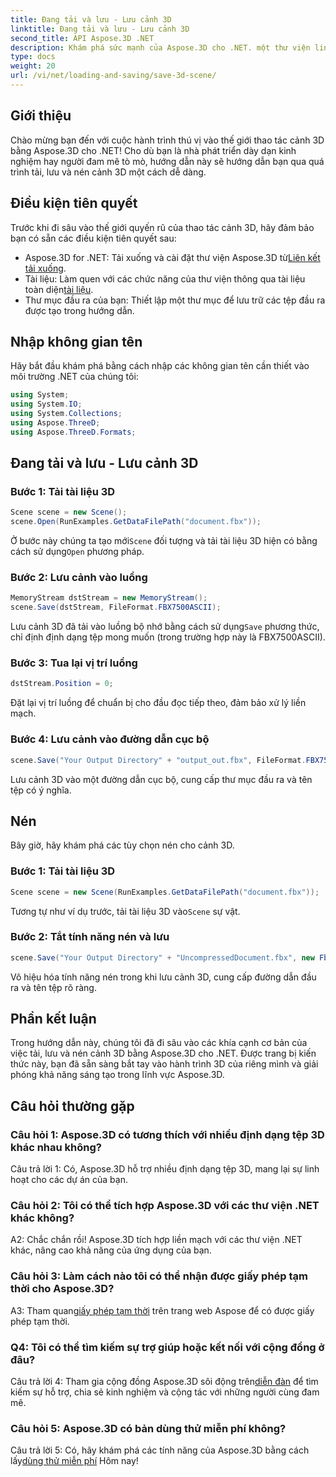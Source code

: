 ```yaml
---
title: Đang tải và lưu - Lưu cảnh 3D
linktitle: Đang tải và lưu - Lưu cảnh 3D
second_title: API Aspose.3D .NET
description: Khám phá sức mạnh của Aspose.3D cho .NET. một thư viện linh hoạt để thao tác cảnh 3D liền mạch. Tải, lưu và nén dễ dàng.
type: docs
weight: 20
url: /vi/net/loading-and-saving/save-3d-scene/
---
```

## Giới thiệu

Chào mừng bạn đến với cuộc hành trình thú vị vào thế giới thao tác cảnh 3D bằng Aspose.3D cho .NET! Cho dù bạn là nhà phát triển dày dạn kinh nghiệm hay người đam mê tò mò, hướng dẫn này sẽ hướng dẫn bạn qua quá trình tải, lưu và nén cảnh 3D một cách dễ dàng.

## Điều kiện tiên quyết

Trước khi đi sâu vào thế giới quyến rũ của thao tác cảnh 3D, hãy đảm bảo bạn có sẵn các điều kiện tiên quyết sau:

-  Aspose.3D for .NET: Tải xuống và cài đặt thư viện Aspose.3D từ[Liên kết tải xuống](https://releases.aspose.com/3d/net/).
-  Tài liệu: Làm quen với các chức năng của thư viện thông qua tài liệu toàn diện[tài liệu](https://reference.aspose.com/3d/net/).
- Thư mục đầu ra của bạn: Thiết lập một thư mục để lưu trữ các tệp đầu ra được tạo trong hướng dẫn.

## Nhập không gian tên

Hãy bắt đầu khám phá bằng cách nhập các không gian tên cần thiết vào môi trường .NET của chúng tôi:

```csharp
using System;
using System.IO;
using System.Collections;
using Aspose.ThreeD;
using Aspose.ThreeD.Formats;
```

## Đang tải và lưu - Lưu cảnh 3D

### Bước 1: Tải tài liệu 3D

```csharp
Scene scene = new Scene();
scene.Open(RunExamples.GetDataFilePath("document.fbx"));
```

 Ở bước này chúng ta tạo mới`Scene` đối tượng và tải tài liệu 3D hiện có bằng cách sử dụng`Open` phương pháp.

### Bước 2: Lưu cảnh vào luồng

```csharp
MemoryStream dstStream = new MemoryStream();
scene.Save(dstStream, FileFormat.FBX7500ASCII);
```

 Lưu cảnh 3D đã tải vào luồng bộ nhớ bằng cách sử dụng`Save` phương thức, chỉ định định dạng tệp mong muốn (trong trường hợp này là FBX7500ASCII).

### Bước 3: Tua lại vị trí luồng

```csharp
dstStream.Position = 0;
```

Đặt lại vị trí luồng để chuẩn bị cho đầu đọc tiếp theo, đảm bảo xử lý liền mạch.

### Bước 4: Lưu cảnh vào đường dẫn cục bộ

```csharp
scene.Save("Your Output Directory" + "output_out.fbx", FileFormat.FBX7500ASCII);
```

Lưu cảnh 3D vào một đường dẫn cục bộ, cung cấp thư mục đầu ra và tên tệp có ý nghĩa.

## Nén

Bây giờ, hãy khám phá các tùy chọn nén cho cảnh 3D.

### Bước 1: Tải tài liệu 3D

```csharp
Scene scene = new Scene(RunExamples.GetDataFilePath("document.fbx"));
```

 Tương tự như ví dụ trước, tải tài liệu 3D vào`Scene` sự vật.

### Bước 2: Tắt tính năng nén và lưu

```csharp
scene.Save("Your Output Directory" + "UncompressedDocument.fbx", new FbxSaveOptions(FileFormat.FBX7500ASCII) { EnableCompression = false });
```

Vô hiệu hóa tính năng nén trong khi lưu cảnh 3D, cung cấp đường dẫn đầu ra và tên tệp rõ ràng.

## Phần kết luận

Trong hướng dẫn này, chúng tôi đã đi sâu vào các khía cạnh cơ bản của việc tải, lưu và nén cảnh 3D bằng Aspose.3D cho .NET. Được trang bị kiến thức này, bạn đã sẵn sàng bắt tay vào hành trình 3D của riêng mình và giải phóng khả năng sáng tạo trong lĩnh vực Aspose.3D.

## Câu hỏi thường gặp

### Câu hỏi 1: Aspose.3D có tương thích với nhiều định dạng tệp 3D khác nhau không?

Câu trả lời 1: Có, Aspose.3D hỗ trợ nhiều định dạng tệp 3D, mang lại sự linh hoạt cho các dự án của bạn.

### Câu hỏi 2: Tôi có thể tích hợp Aspose.3D với các thư viện .NET khác không?

A2: Chắc chắn rồi! Aspose.3D tích hợp liền mạch với các thư viện .NET khác, nâng cao khả năng của ứng dụng của bạn.

### Câu hỏi 3: Làm cách nào tôi có thể nhận được giấy phép tạm thời cho Aspose.3D?

 A3: Tham quan[giấy phép tạm thời](https://purchase.aspose.com/temporary-license/) trên trang web Aspose để có được giấy phép tạm thời.

### Q4: Tôi có thể tìm kiếm sự trợ giúp hoặc kết nối với cộng đồng ở đâu?

 Câu trả lời 4: Tham gia cộng đồng Aspose.3D sôi động trên[diễn đàn](https://forum.aspose.com/c/3d/18) để tìm kiếm sự hỗ trợ, chia sẻ kinh nghiệm và cộng tác với những người cùng đam mê.

### Câu hỏi 5: Aspose.3D có bản dùng thử miễn phí không?

 Câu trả lời 5: Có, hãy khám phá các tính năng của Aspose.3D bằng cách lấy[dùng thử miễn phí](https://releases.aspose.com/) Hôm nay!
